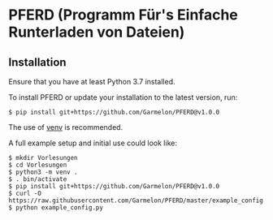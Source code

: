 # PFERD (**P**rogramm **F**ür's **E**infache **R**unterladen von **D**ateien)

## Installation

Ensure that you have at least Python 3.7 installed.

To install PFERD or update your installation to the latest version, run:
```
$ pip install git+https://github.com/Garmelon/PFERD@v1.0.0
```

The use of [venv](https://docs.python.org/3/library/venv.html) is recommended.

A full example setup and initial use could look like:
```
$ mkdir Vorlesungen
$ cd Vorlesungen
$ python3 -m venv .
$ . bin/activate
$ pip install git+https://github.com/Garmelon/PFERD@v1.0.0
$ curl -O https://raw.githubusercontent.com/Garmelon/PFERD/master/example_config.py
$ python example_config.py
```
